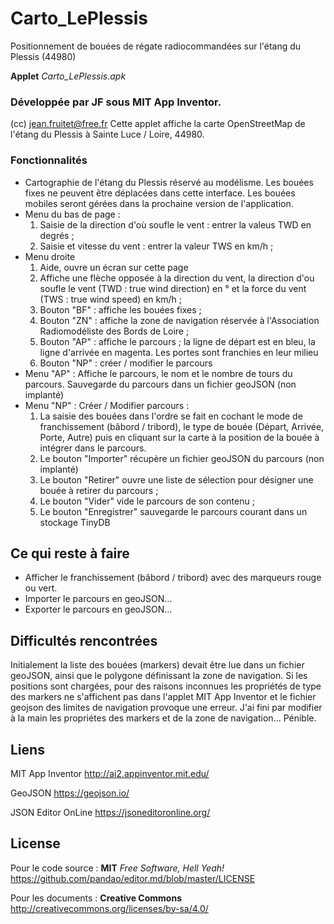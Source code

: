 # Carto_LePlessis
Positionnement de bouées de régate radiocommandées sur l'étang du Plessis (44980)

**Applet** *Carto_LePlessis.apk* 

### Développée par JF sous MIT App Inventor.
(cc) jean.fruitet@free.fr
Cette applet affiche la carte OpenStreetMap de l'étang du Plessis à Sainte Luce / Loire, 44980.

### Fonctionnalités
- Cartographie de l'étang du Plessis réservé au modélisme. Les bouées fixes ne peuvent être déplacées dans cette interface. Les bouées mobiles seront gérées dans la prochaine version de l'application.
- Menu du bas de page :
  1. Saisie de la direction d'où soufle le vent : entrer la valeus TWD en degrés ;
  2. Saisie et vitesse du vent : entrer la valeur TWS en km/h ;
- Menu droite
  1. Aide, ouvre un écran sur cette page
  2. Affiche une flèche opposée à la direction du vent, la direction d'ou soufle le vent (TWD : true wind direction) en  ° et la force du vent (TWS : true wind speed) en km/h ;
  3. Bouton "BF" : affiche les bouées fixes ;
  4. Bouton "ZN" : affiche la zone de navigation réservée à l'Association Radiomodéliste des Bords de Loire ;
  5. Bouton "AP" : affiche le parcours ; la ligne de départ est en bleu, la ligne d'arrivée en magenta. Les portes sont franchies en leur milieu
  6. Bouton "NP" : créer / modifier le parcours 
- Menu "AP" : Affiche le parcours, le nom et le nombre de tours du parcours. Sauvegarde du parcours dans un fichier geoJSON (non implanté)
- Menu "NP" : Créer / Modifier parcours :
  1. La saisie des bouées dans l'ordre se fait en cochant le mode de franchissement (bâbord / tribord), le type de bouée (Départ, Arrivée, Porte, Autre) puis en cliquant sur la carte à la position de la bouée à intégrer dans le parcours.
  2. Le bouton "Importer" récupère un fichier geoJSON du parcours (non implanté)
  3. Le bouton "Retirer" ouvre une liste de sélection pour désigner une bouée à retirer du parcours ;
  4. Le bouton "Vider" vide le parcours de son contenu ;
  5. Le bouton "Enregistrer" sauvegarde le parcours courant dans un stockage TinyDB

## Ce qui reste à faire
- Afficher le franchissement (bâbord / tribord) avec des marqueurs rouge ou vert.
- Importer le parcours en geoJSON...
- Exporter le parcours en geoJSON...

## Difficultés rencontrées
Initialement la liste des bouées (markers) devait être lue dans un fichier geoJSON, ainsi que le polygone définissant la zone de navigation.
Si les positions sont chargées, pour des raisons inconnues les propriétés de type des markers ne s'affichent pas dans l'applet MIT App Inventor et le fichier geojson des limites de navigation provoque une erreur.
J'ai fini par modifier à la main les propriétes des markers et de la zone de navigation... Pénible.

## Liens
MIT App Inventor http://ai2.appinventor.mit.edu/

GeoJSON https://geojson.io/

JSON Editor OnLine https://jsoneditoronline.org/

## License
Pour le code source : **MIT** *Free Software, Hell Yeah!* https://github.com/pandao/editor.md/blob/master/LICENSE

Pour les documents : **Creative Commons** http://creativecommons.org/licenses/by-sa/4.0/
